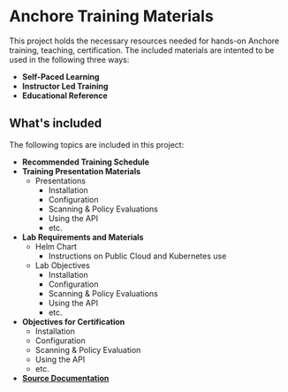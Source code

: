 # Anchore Training Materials

This project holds the necessary resources needed for hands-on Anchore training, teaching, certification. The included materials are intented to be used in the following three ways: 

- **Self-Paced Learning**
- **Instructor Led Training**
- **Educational Reference**

## What's included

The following topics are included in this project:

- **Recommended Training Schedule**
- **Training Presentation Materials**
  - Presentations
    - Installation
    - Configuration
    - Scanning & Policy Evaluations
    - Using the API
    - etc.
- **Lab Requirements and Materials**
  - Helm Chart
    - Instructions on Public Cloud and Kubernetes use
  - Lab Objectives
    - Installation
    - Configuration
    - Scanning & Policy Evaluations
    - Using the API
    - etc.
- **Objectives for Certification**
  - Installation
  - Configuration
  - Scanning & Policy Evaluation
  - Using the API
  - etc.
- [**Source Documentation**](https://github.com/valancej/Anchore-Product-Training/tree/master/docs/raw_content)
